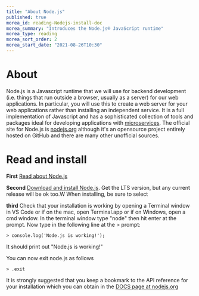```yaml
---
title: "About Node.js"
published: true
morea_id: reading-Nodejs-install-doc
morea_summary: "Introduces the Node.js® JavaScript runtime"
morea_type: reading
morea_sort_order: 2
morea_start_date: "2021-08-26T10:30"
---
```


# About
Node.js is a Javascript runtime that we will use for backend development (i.e. things that run outside a browser, usually as a server) for our web applications. In particular, you will use this to create a web server for your web applications rather than installing an independent service. It is a full implementation of Javascript and has a sophisticated collection of tools and packages ideal for developing applications with [microservices](https://blog.cloud66.com/beginners-guide-to-building-real-world-microservices-with-node-js/). The official site for Node.js is [nodejs.org](http://nodejs.org) although it's an opensource project entirely hosted on GitHub and there are many other unofficial sources.


# Read and install
**First** [Read about Node.js](https://www.codecademy.com/articles/what-is-node)

**Second** [Download and install Node.js](https://nodejs.org/en/download/). Get the LTS version, but any current release will be ok too.W When installing, be sure to select 

**third** Check that your installation is working by opening a Terminal window in VS Code or if on the mac, open Terminal.app or if on Windows, open a cmd window. In the terminal window type "node" then hit enter at the prompt. Now type in the following line at the > prompt:

```
> console.log('Node.js is working!');
```
It should print out "Node.js is working!"

You can now exit node.js as follows
```
> .exit
```


It is strongly suggested that you keep a bookmark to the API reference for your installation which you can obtain in the [DOCS page at nodejs.org](https://nodejs.org/en/docs/)